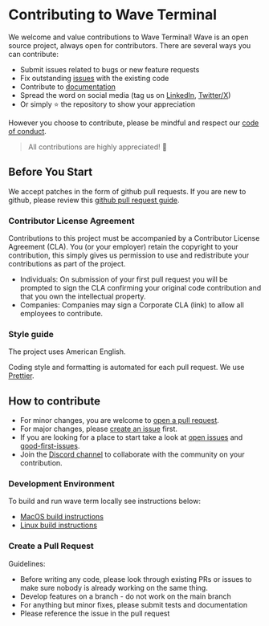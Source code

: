 # Contributing to Wave Terminal 

We welcome and value contributions to Wave Terminal! Wave is an open source project, always open for contributors. There are several ways you can contribute:
   * Submit issues related to bugs or new feature requests
   * Fix outstanding [issues](https://github.com/wavetermdev/waveterm/issues) with the existing code
   * Contribute to [documentation]()
   * Spread the word on social media (tag us on [LinkedIn](), [Twitter/X]())
   * Or simply ⭐️ the repository to show your appreciation

However you choose to contribute, please be mindful and respect our [code of conduct]().

> All contributions are highly appreciated! 🥰

## Before You Start
We accept patches in the form of github pull requests. If you are new to github, please review this [github pull request guide](https://docs.github.com/en/pull-requests/collaborating-with-pull-requests/proposing-changes-to-your-work-with-pull-requests/about-pull-requests).

### Contributor License Agreement
Contributions to this project must be accompanied by a Contributor License Agreement (CLA). You (or your employer) retain the copyright to your contribution, this simply gives us permission to use and redistribute your contributions as part of the project. 
  * Individuals: On submission of your first pull request you will be prompted to sign the CLA confirming your original code contribution and that you own the intellectual property. 
  * Companies: Companies may sign a Corporate CLA (link) to allow all employees to contribute. 

### Style guide
The project uses American English. 

Coding style and formatting is automated for each pull request. We use [Prettier](https://prettier.io/).

## How to contribute

  * For minor changes, you are welcome to [open a pull request](https://github.com/wavetermdev/waveterm/pulls). 
  * For major changes, please [create an issue](https://github.com/wavetermdev/waveterm/issues/new) first.
  * If you are looking for a place to start take a look at [open issues](https://github.com/wavetermdev/waveterm/issues) and [good-first-issues](lh).
  * Join the [Discord channel]() to collaborate with the community on your contribution.


### Development Environment

To build and run wave term locally see instructions below:
   * [MacOS build instructions]()
   * [Linux build instructions]()

### Create a Pull Request

Guidelines:
   * Before writing any code, please look through existing PRs or issues to make sure nobody is already working on the same thing. 
   * Develop features on a branch - do not work on the main branch
   * For anything but minor fixes, please submit tests and documentation
   * Please reference the issue in the pull request
